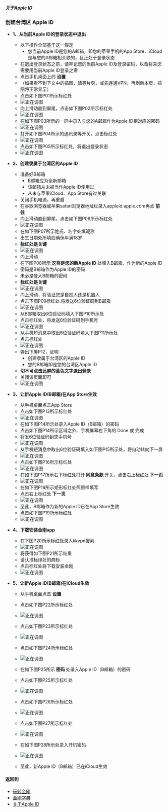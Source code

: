 ##### 关于Apple ID
### 创建台湾区 Apple ID

- <strong>1、从当前Apple ID的登录状态中退出</strong>
  - 以下操作全部基于这一假定
    - 您当前Apple ID是您的A邮箱，即您的苹果手机的App Store、iCloud是与您的A邮箱相关联的，且正处于登录状态
  - 在退出登录状态之前，请牢记您的当前Apple ID及登录密码，以备将来您需要用当前Apple ID登录之需
  - 点击手机桌面上的 <strong>设置</strong>
  - （如果看不到下文中的插图，请等片刻，或先连通VPN，再刷新本页，插图将正常显示）
  - 点击如下图P01所示标红处
  - ![正在调图](/LadderFree/kkDictionary/kkAppLadder/iOS/997559B2-1174-4B8D-9D8D-BFB2723A2731.jpeg)
  - 向上滑动直到屏尾，点击如下图P02所示标红处
  - ![正在调图](/LadderFree/kkDictionary/kkAppLadder/iOS/77FC45E4-4E65-4C8B-ACCB-5549971B7A99.jpeg)
  - 在如下图P03所示的一屏中录入与您的A邮箱作为Apple ID相对应的密码
  - ![正在调图](/LadderFree/kkDictionary/kkAppLadder/iOS/7DD554C9-34B7-4374-8DBB-F18B6A777A46.jpeg)
  - 打开如下图P04所示的通讯录等开关，点击标红处
  - ![正在调图](/LadderFree/kkDictionary/kkAppLadder/iOS/2BE307FA-728D-49AA-B176-75F1A62588A6.jpeg)
  - 点击如下图P05所示标红处，将退出登录状态
  - ![正在调图](/LadderFree/kkDictionary/kkAppLadder/iOS/8BA56A14-319A-43F7-BDEA-A5D95A38AFFE.jpeg)

- <strong>2、创建隶属于台湾区的Apple ID</strong>

  - 准备好B邮箱
    - B邮箱应为全新邮箱
    - 该邮箱从未被当作AppIe ID使用过
    - 从未与苹果iCloud、App Store有过关联
  - 关闭手机电源，再重启
  - 在谷歌浏览器或苹果safari浏览器地址栏录入appleid.apple.com再点 <strong>前往</strong>
  - 向上滑动直到屏尾，点击如下图P06所示标红处
  - ![正在调图](https://github.com/a2zitpro/web/blob/master/LadderFree/kkDictionary/kkAppLadder/iOS/635AAE38-490A-4D9D-B8D1-0B84FC646EC2.jpeg)
  - 在如下图P07所示姓氏、名字处填昵称
  - 出生日期处所填应确保年满18岁
  - <strong>标红处是关键</strong>
  - ![正在调图](https://github.com/a2zitpro/web/blob/master/LadderFree/kkDictionary/kkAppLadder/iOS/60F23630-029A-4004-8628-A8FD5B16278B.jpeg)
  - 向上滑动
  - 在下图P08所示<Strong> 这将是您的新Apple ID </Strong>处填入B邮箱，作为新的Apple ID
  - 密码是B邮箱作为Apple ID的密码
  - 未必是登入B邮箱的密码
  - <strong>标红处是关键</strong>
  - ![正在调图](https://github.com/a2zitpro/web/blob/master/LadderFree/kkDictionary/kkAppLadder/iOS/4DC3451A-623A-4658-8C0A-7A33AF4C845B.jpeg)
  - 向上滑动，将验证您是自然人还是机器人
  - 点击下图P09标红处.将发送6位验证码到B邮箱
  - ![正在调图](https://github.com/a2zitpro/web/blob/master/LadderFree/kkDictionary/kkAppLadder/iOS/4155452F-CB76-4C7C-A2FD-2E94EC9132EC.jpeg)
  - 从B邮箱取出6位验证码填入下图P10所示处
  - 点击标红处，将发送6位验证码到手机号
  - ![正在调图](https://github.com/a2zitpro/web/blob/master/LadderFree/kkDictionary/kkAppLadder/iOS/F10FE8CD-82D6-442A-B998-6851F2494546.jpeg)
  - 从手机短消息中取出6位验证码填入下图P11所示处
  - 点击标红处
  - ![正在调图](https://github.com/a2zitpro/web/blob/master/LadderFree/kkDictionary/kkAppLadder/iOS/7F761A4D-7D22-44BB-88EA-362FFDD41008.jpeg)
  - 弹出下屏P12，证明
    - 创建隶属于台湾区的Apple ID
    - 您的B邮箱即是您的台湾区Apple ID
  - <strong>切不可点击此屏的蓝色文字退出登录</strong>
  - 关闭该页面即可
  - ![正在调图](https://github.com/a2zitpro/web/blob/master/LadderFree/kkDictionary/kkAppLadder/iOS/C1A8F4C4-F287-47F3-A3C5-BFC8091C607A.jpeg)

- <strong>3、让新Apple ID(B邮箱)在App Store生效</strong>
  - 从手机桌面点击App Store
  - 点击如下图P13所示标红处
  - ![正在调图](https://github.com/a2zitpro/web/blob/master/LadderFree/kkDictionary/kkAppLadder/iOS/9DA8D9E6-59BC-40F1-9B75-54D10EDC9A69.jpeg)
  - 在如下图P14所示处录入Apple ID（B邮箱）的密码
  - 点击如下图P14所示区域之外、手机屏幕右下角的 Done 或 完成
  - 将发6位验证码到您手机号
  - ![正在调图](https://github.com/a2zitpro/web/blob/master/LadderFree/kkDictionary/kkAppLadder/iOS/1EBC29FF-FB26-4C5F-8747-34F27572019B.jpeg)
  - 从手机短消息中取出6位验证码填入如下图P15所示处，将自动转向下一屏
  - ![正在调图](https://github.com/a2zitpro/web/blob/b390b026c43e446a6dd513778b2eb321baa3313b/LadderFree/kkDictionary/kkAppLadder/iOS/E33A509B-13E6-48FA-8A9B-518799C08AFC.jpeg)
  - 点击如下图P16所示标红处
  - ![正在调图](https://github.com/a2zitpro/web/blob/master/LadderFree/kkDictionary/kkAppLadder/iOS/C00450EC-8C4B-4AD6-856F-FEAD0274BF36.jpeg)
  - 在如下图P17所示右下标红处打开<strong> 同意条款 </strong>开关，点击右上标红处<strong> 下一页 </strong>
  - ![正在调图](https://github.com/a2zitpro/web/blob/master/LadderFree/kkDictionary/kkAppLadder/iOS/8EB969DF-CFC3-464E-8DAB-5170DF375C1E.jpeg)
  - 在如下图P18所示矩形标红处照原样填写
  - 点击右上标红处<strong> 下一页 </strong>
  - ![正在调图](https://github.com/a2zitpro/web/blob/master/LadderFree/kkDictionary/kkAppLadder/iOS/6EEED7E2-76BD-4B6B-B6DB-FA956842DCAC.jpeg)
  - 至此，B邮箱作为新的Apple ID已在App Store生效
  - 点击如下图P19所示标红处
  - ![正在调图](https://github.com/a2zitpro/web/blob/master/LadderFree/kkDictionary/kkAppLadder/iOS/647D0610-58D6-46D1-84C1-C7C06707E1DD.jpeg)
- <strong>4、下载安装金刚app</strong>
  - 在下图P20所示标红处录入kkvpn搜索
  - ![正在调图](https://github.com/a2zitpro/web/blob/master/LadderFree/kkDictionary/kkAppLadder/iOS/61C3475F-2046-42B1-831C-800AD1E09B1E.jpeg)
  - 将获得如下图P21所示结果
  - 请认准标绿处的商标
  - 点击标红处将下载安装金刚
  - ![正在调图](https://github.com/a2zitpro/web/blob/master/LadderFree/kkDictionary/kkAppLadder/iOS/71AF35BE-0DEE-418D-9BF9-EF191DEB4018.jpeg)

- <strong>5、让新Apple ID(B邮箱)在iCloud生效</strong>

  - 从手机桌面点击 <strong>设置</strong>
  - 点击如下图P22所示标红处
  - ![正在调图](https://github.com/a2zitpro/web/blob/master/LadderFree/kkDictionary/kkAppLadder/iOS/B30637C2-6F5B-42B0-AF6A-7F2A5FF24B58.jpeg)

  - 点击如下图P23所示标红处
  - ![正在调图](https://github.com/a2zitpro/web/blob/master/LadderFree/kkDictionary/kkAppLadder/iOS/9B3320DE-8578-48D6-B7D2-B202F12905EF.jpeg)

  - 点击如下图P24所示标红处
  - ![正在调图](https://github.com/a2zitpro/web/blob/master/LadderFree/kkDictionary/kkAppLadder/iOS/C8F61F96-4F8F-4B30-A1CE-D1B1FFC16EB1.jpeg)

  - 在如下图P25所示<strong> 密码 </strong>处录入Apple ID（B邮箱）的密码
  - 点击如下图P25所示标红处
  - ![正在调图](https://github.com/a2zitpro/web/blob/master/LadderFree/kkDictionary/kkAppLadder/iOS/81663793-7E64-4E29-B595-BAE739F4645F.jpeg)

  - 点击如下图P26所示标红处
  - ![正在调图](https://github.com/a2zitpro/web/blob/master/LadderFree/kkDictionary/kkAppLadder/iOS/60F07B59-0311-4108-895B-296C1496D268.jpeg)

  - 点击如下图P27所示标红处
  - ![正在调图](https://github.com/a2zitpro/web/blob/master/LadderFree/kkDictionary/kkAppLadder/iOS/2379DE89-F2AA-4EC1-84AD-22BBF19C5DF0.jpeg)
  - 在如下图P28所示处录入开机密码
  - ![正在调图](https://github.com/a2zitpro/web/blob/master/LadderFree/kkDictionary/kkAppLadder/iOS/82BF2097-E890-46D6-B0A0-54BCFF9FC3A1.jpeg)
  - 至此，新Apple ID（B邮箱）已在iCloud生效

#### 返回到
- [玩转金刚](https://github.com/a2zitpro/web/blob/master/LadderFree/A.md)
- [金刚字典](https://github.com/a2zitpro/web/blob/master/LadderFree/kkDictionary/KKDictionary.md)
- [关于Apple ID](https://github.com/a2zitpro/web/blob/master/LadderFree/kkDictionary/kkAppLadder/iOS/AppleIDList.md)
